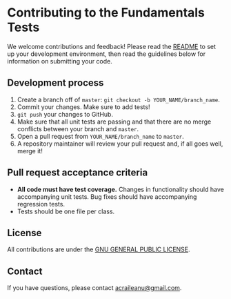 # Contributing to the Fundamentals Tests
We welcome contributions and feedback! Please read the [README](README.md) to set up your development environment, then read the guidelines below for information on submitting your code.

## Development process

1. Create a branch off of `master`: `git checkout -b YOUR_NAME/branch_name`.
2. Commit your changes. Make sure to add tests!
3. `git push` your changes to GitHub.
4. Make sure that all unit tests are passing and that there are no merge conflicts between your branch and `master`.
5. Open a pull request from `YOUR_NAME/branch_name` to `master`.
6. A repository maintainer will review your pull request and, if all goes well, merge it!

## Pull request acceptance criteria

* **All code must have test coverage.** Changes in functionality should have accompanying unit tests. Bug fixes should have accompanying regression tests.
* Tests should be one file per class.

## License

All contributions are under the [GNU GENERAL PUBLIC LICENSE](LICENSE).

## Contact
If you have questions, please contact acraileanu@gmail.com.
